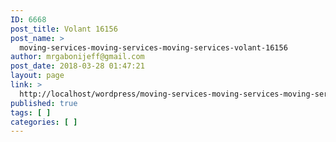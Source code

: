 ```yaml
---
ID: 6668
post_title: Volant 16156
post_name: >
  moving-services-moving-services-moving-services-volant-16156
author: mrgabonijeff@gmail.com
post_date: 2018-03-28 01:47:21
layout: page
link: >
  http://localhost/wordpress/moving-services-moving-services-moving-services-volant-16156/
published: true
tags: [ ]
categories: [ ]
---
```

